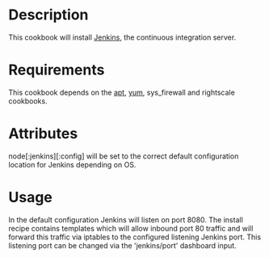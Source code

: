 Description
===========

This cookbook will install [Jenkins](http://jenkins-ci.org/), the continuous integration server.

Requirements
============

This cookbook depends on the [apt](http://community.opscode.com/cookbooks/apt), [yum](http://community.opscode.com/cookbooks/yum), sys_firewall and rightscale cookbooks.

Attributes
==========

node[:jenkins][:config] will be set to the correct default configuration location for Jenkins depending on OS.

Usage
=====

In the default configuration Jenkins will listen on port 8080. The install recipe contains templates which will allow inbound port 80 traffic and will forward this traffic via iptables to the configured listening Jenkins port. This listening port can be changed via the 'jenkins/port' dashboard input.
